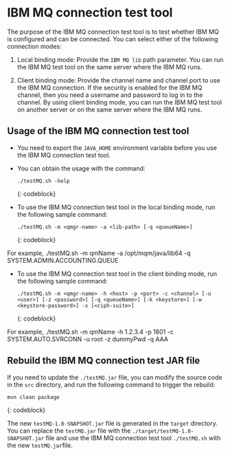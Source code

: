 # IBM MQ connection test tool

The purpose of the IBM MQ connection test tool is to test whether IBM MQ is configured and can be connected. You can select either of the following connection modes:

1. Local binding mode: Provide the `IBM MQ lib` path parameter. You can run the IBM MQ test tool on the same server where the IBM MQ runs.

2. Client binding mode: Provide the channel name and channel port to use the IBM MQ connection. If the security is enabled for the IBM MQ channel, then you need a username and password to log in to the channel. By using client binding mode, you can run the IBM MQ test tool on another server or on the same server where the IBM MQ runs. 

## Usage of the IBM MQ connection test tool

- You need to export the `JAVA_HOME` environment variable before you use the IBM MQ connection test tool.

- You can obtain the usage with the command: 

  ```
  ./testMQ.sh -help 
  ```
  {: codeblock}

- To use the IBM MQ connection test tool in the local binding mode, run the following sample command: 

  ```
  ./testMQ.sh -m <qmgr-name> -a <lib-path> [-q <queueName>]
  ```
  {: codeblock}

For example, ./testMQ.sh -m qmName -a /opt/mqm/java/lib64 -q SYSTEM.ADMIN.ACCOUNTING.QUEUE

- To use the IBM MQ connection test tool in the client binding mode, run the following sample command: 

  ```
  ./testMQ.sh -m <qmgr-name> -h <host> -p <port> -c <channel> [-u <user>] [-z <password>] [-q <queueName>] [-k <keystore>] [-w <keystore-password>] -s [<ciph-suite>]
  ```
  {: codeblock}

For example, ./testMQ.sh -m qmName -h 1.2.3.4 -p 1801 -c SYSTEM.AUTO.SVRCONN -u root -z dummyPwd -q AAA

## Rebuild the IBM MQ connection test JAR file
If you need to update the `./testMQ.jar` file, you can modify the source code in the `src` directory, and run the following command to trigger the rebuild:

```
mvn clean package
```
{: codeblock}

The new `testMQ-1.0-SNAPSHOT.jar` file is generated in the `target` directory. You can replace the `testMQ.jar` file with the `./target/testMQ-1.0-SNAPSHOT.jar` file and use the IBM MQ connection test tool `./testMQ.sh` with the new `testMQ.jar`file.